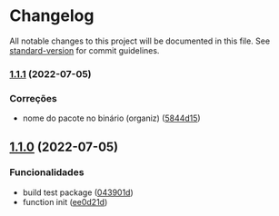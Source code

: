 # Changelog

All notable changes to this project will be documented in this file. See [standard-version](https://github.com/conventional-changelog/standard-version) for commit guidelines.

### [1.1.1](https://github.com/projetos-de-software/organizer/compare/v1.1.0...v1.1.1) (2022-07-05)


### Correções

* nome do pacote no binário (organiz) ([5844d15](https://github.com/projetos-de-software/organizer/commit/5844d1559d27434a6acdf48bdf2416e634be62dd))

## [1.1.0](https://github.com/projetos-de-software/organizer/compare/v1.0.0...v1.1.0) (2022-07-05)


### Funcionalidades

* build test package ([043901d](https://github.com/projetos-de-software/organizer/commit/043901dd6230214458596074b49c140d1bdd139f))
* function init ([ee0d21d](https://github.com/projetos-de-software/organizer/commit/ee0d21d959c95782fc17d088b075439fec79199b))
